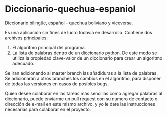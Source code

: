 # Diccionario-quechua-espaniol
Diccionario bilingüe, español - quechua boliviano y viceversa.

Es una aplicación sin fines de lucro todavía en desarrollo.
Contiene dos archivos principales:
  1. El algoritmo principal del programa.
  2. La lista de palabras dentro de un diccionario python.
De este modo se utiliza la propiedad clave-valor de un diccionario para crear un algoritmo adecuado.

Se iran adicionando al master branch las añadiduras a la lista de palabras.
Se adicionaran a otros branches los cambios en el algoritmo, para disponer de todas las versiones en casos de posibles bugs.

Quien desee colaborar en las tareas más sencillas como agregar palabras al diccionario, puede enviarme un pull request con su numero de contacto o dirección de e-mail en este mismo archivo, y yo le dare las instrucciones necesarias para colaborar en el proyecto.

